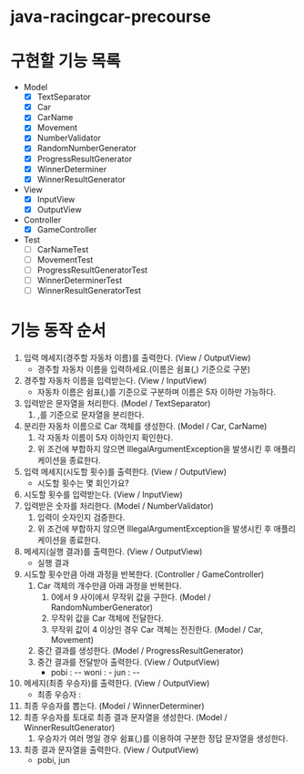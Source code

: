 # java-racingcar-precourse

# 구현할 기능 목록
- Model
    - [x] TextSeparator
    - [x] Car
    - [x] CarName
    - [x] Movement
    - [x] NumberValidator
    - [x] RandomNumberGenerator
    - [x] ProgressResultGenerator
    - [x] WinnerDeterminer
    - [x] WinnerResultGenerator
- View
    - [x] InputView
    - [x] OutputView
- Controller
    - [x] GameController
- Test
    - [ ] CarNameTest
    - [ ] MovementTest
    - [ ] ProgressResultGeneratorTest
    - [ ] WinnerDeterminerTest
    - [ ] WinnerResultGeneratorTest

# 기능 동작 순서
1. 입력 메세지(경주할 자동차 이름)를 출력한다. (View / OutputView)
    - 경주할 자동차 이름을 입력하세요.(이름은 쉼표(,) 기준으로 구분)
2. 경주할 자동차 이름을 입력받는다. (View / InputView)
    - 자동차 이름은 쉼표(,)를 기준으로 구분하며 이름은 5자 이하만 가능하다.
3. 입력받은 문자열을 처리한다. (Model / TextSeparator)
    1. ,를 기준으로 문자열을 분리한다.
4. 분리한 자동차 이름으로 Car 객체를 생성한다. (Model / Car, CarName)
    1. 각 자동차 이름이 5자 이하인지 확인한다.
    2. 위 조건에 부합하지 않으면 IllegalArgumentException을 발생시킨 후 애플리케이션을 종료한다.
5. 입력 메세지(시도할 횟수)를 출력한다. (View / OutputView)
    - 시도할 횟수는 몇 회인가요?
6. 시도할 횟수를 입력받는다. (View / InputView)
7. 입력받은 숫자를 처리한다. (Model / NumberValidator)
    1. 입력이 숫자인지 검증한다.
    2. 위 조건에 부합하지 않으면 IllegalArgumentException을 발생시킨 후 애플리케이션을 종료한다.
8. 메세지(실행 결과)를 출력한다. (View / OutputView)
    - 실행 결과
9. 시도할 횟수만큼 아래 과정을 반복한다. (Controller / GameController)
    1. Car 객체의 개수만큼 아래 과정을 반복한다.
        1. 0에서 9 사이에서 무작위 값을 구한다. (Model / RandomNumberGenerator)
        2. 무작위 값을 Car 객체에 전달한다.
        3. 무작위 값이 4 이상인 경우 Car 객체는 전진한다. (Model / Car, Movement)
    2. 중간 결과를 생성한다. (Model / ProgressResultGenerator)
    3. 중간 결과를 전달받아 출력한다. (View / OutputView)
        - pobi : --
          woni : -
          jun : --
10. 메세지(최종 우승자)를 출력한다. (View / OutputView)
    - 최종 우승자 :
11. 최종 우승자를 뽑는다. (Model / WinnerDeterminer)
12. 최종 우승자를 토대로 최종 결과 문자열을 생성한다. (Model / WinnerResultGenerator)
    1. 우승자가 여러 명일 경우 쉼표(,)를 이용하여 구분한 정답 문자열을 생성한다.
13. 최종 결과 문자열을 출력한다. (View / OutputView)
    - pobi, jun